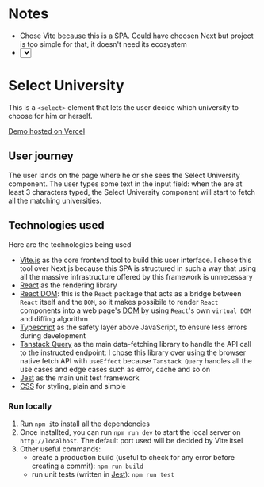 # Notes

- Chose Vite because this is a SPA. Could have choosen Next but project is too simple for that, it doesn't need its ecosystem
- <select> element needs a value attribute in React to track its value

# Select University

This is a `<select>` element that lets the user decide which university to choose for him or herself.

[Demo hosted on Vercel](----)

## User journey

The user lands on the page where he or she sees the Select University component.
The user types some text in the input field: when the are at least 3 characters typed, the Select University component will start to fetch all the matching universities.

## Technologies used

Here are the technologies being used

- [Vite.js](https://vitejs.dev/guide/) as the core frontend tool to build this user interface. I chose this tool over Next.js because this SPA is structured in such a way that using all the massive infrastructure offered by this framework is unnecessary
- [React](https://react.dev/) as the rendering library
- [React DOM](https://github.com/facebook/react/tree/main/packages/react-dom): this is the `React` package that acts as a bridge between `React` itself and the `DOM`, so it makes possibile to render `React` components into a web page's [DOM](https://www.w3.org/TR/WD-DOM/introduction.html) by using `React`'s own `virtual DOM` and diffing algorithm
- [Typescript](https://www.typescriptlang.org/) as the safety layer above JavaScript, to ensure less errors during development
- [Tanstack Query](https://tanstack.com/query/latest) as the main data-fetching library to handle the API call to the instructed endpoint: I chose this library over using the browser native fetch API with `useEffect` because `Tanstack Query` handles all the use cases and edge cases such as error, cache and so on
- [Jest](https://jestjs.io/) as the main unit test framework
- [CSS](https://developer.mozilla.org/en-US/docs/Web/CSS) for styling, plain and simple

### Run locally

1. Run `npm i`to install all the dependencies
2. Once installted, you can run `npm run dev` to start the local server on `http://localhost`. The default port used will be decided by Vite itsel
3. Other useful commands:
   - create a production build (useful to check for any error before creating a commit): `npm run build`
   - run unit tests (written in [Jest](https://jestjs.io/)): `npm run test`
